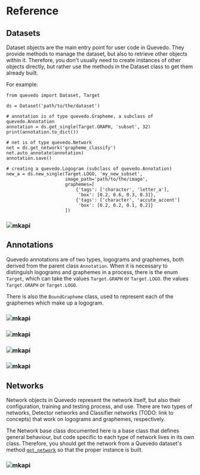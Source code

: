 # Reference

## Datasets

Dataset objects are the main entry point for user code in Quevedo. They provide
methods to manage the dataset, but also to retrieve other objects within it.
Therefore, you don't usually need to create instances of other objects directly,
but rather use the methods in the Dataset class to get them already built.

For example:

```
from quevedo import Dataset, Target

ds = Dataset('path/to/the/dataset')

# annotation is of type quevedo.Grapheme, a subclass of quevedo.Annotation
annotation = ds.get_single(Target.GRAPH, 'subset', 32)
print(annotation.to_dict())

# net is of type quevedo.Network
net = ds.get_network('grapheme_classify')
net.auto_annotate(annotation)
annotation.save()

# creating a quevedo.Logogram (subclass of quevedo.Annotation)
new_a = ds.new_single(Target.LOGO, 'my_new_subset',
                      image_path='path/to/the/image',
                      graphemes=[
                          {'tags': ['character', 'letter_a'],
                           'box': [0.2, 0.6, 0.3, 0.3]},
                          {'tags': ['character', 'accute_accent']
                           'box': [0.2, 0.2, 0.1, 0.2]}
                      ])
```

### ![mkapi](quevedo.Dataset|short)

## Annotations

Quevedo annotations are of two types, logograms and graphemes, both derived from
the parent class `Annotation`. When it is necessary to distinguish logograms and
graphemes in a process, there is the enum `Target`, which can take the values
`Target.GRAPH` or `Target.LOGO`. the values `Target.GRAPH` or `Target.LOGO`.

There is also the `BoundGrapheme` class, used to represent each of the graphemes
which make up a logogram.

### ![mkapi](quevedo.annotation.Annotation|short)
### ![mkapi](quevedo.annotation.Grapheme|short)
### ![mkapi](quevedo.annotation.Logogram|short)
### ![mkapi](quevedo.annotation.logogram.BoundGrapheme|short)

## Networks

Network objects in Quevedo represent the network itself, but also their
configuration, training and testing process, and use. There are two types of
networks, Detector networks and Classifier networks (TODO: link to concepts)
that work on logograms and graphemes, respectively.

The Network base class documented here is a base class that defines general
behaviour, but code specific to each type of network lives in its own class.
Therefore, you should get the network from a Quevedo dataset's method
[`get_network`](#quevedodatasetdatasetget_network) so that the proper instance
is built.

### ![mkapi](quevedo.network.network.Network|short)
